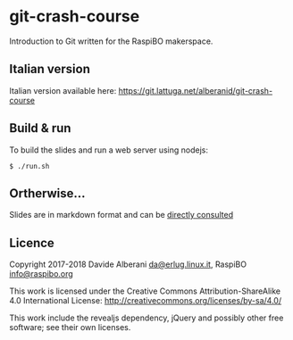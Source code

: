 # git-crash-course

Introduction to Git written for the RaspiBO makerspace.

## Italian version

Italian version available here: https://git.lattuga.net/alberanid/git-crash-course

## Build & run

To build the slides and run a web server using nodejs:

    $ ./run.sh

## Ortherwise...

Slides are in markdown format and can be [directly consulted](git-crash-course-en.md)

## Licence

Copyright 2017-2018 Davide Alberani <da@erlug.linux.it>, RaspiBO <info@raspibo.org>

This work is licensed under the Creative Commons Attribution-ShareAlike 4.0 International License: http://creativecommons.org/licenses/by-sa/4.0/

This work include the revealjs dependency, jQuery and possibly other free software; see their own licenses.
